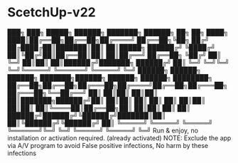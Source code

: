 # ScetchUp-v22
 ███╗   ███╗ █████╗ ██████╗ ███████╗    ██████╗ ██╗   ██╗ ████╗ ████║██╔══██╗██╔══██╗██╔════╝    ██╔══██╗╚██╗ ██╔╝ ██╔████╔██║███████║██║  ██║█████╗      ██████╔╝ ╚████╔╝  ██║╚██╔╝██║██╔══██║██║  ██║██╔══╝      ██╔══██╗  ╚██╔╝   ██║ ╚═╝ ██║██║  ██║██████╔╝███████╗    ██████╔╝   ██║    ╚═╝     ╚═╝╚═╝  ╚═╝╚═════╝ ╚══════╝    ╚═════╝    ╚═╝                                                              ██████╗ ██████╗  ██████╗ ███████╗██████╗  ██████╗  ██████╗ ████████╗ ██╔══██╗██╔══██╗██╔═══██╗██╔════╝██╔══██╗██╔═══██╗██╔═══██╗╚══██╔══╝ ██║  ██║██║  ██║██║   ██║███████╗██████╔╝██║   ██║██║   ██║   ██║    ██║  ██║██║  ██║██║   ██║╚════██║██╔══██╗██║   ██║██║   ██║   ██║    ██████╔╝██████╔╝╚██████╔╝███████║██║  ██║╚██████╔╝╚██████╔╝   ██║    ╚═════╝ ╚═════╝  ╚═════╝ ╚══════╝╚═╝  ╚═╝ ╚═════╝  ╚═════╝    ╚═╝     Run &amp; enjoy, no installation or activation required. (already activated)  NOTE: Exclude the app via A/V program to avoid False positive infections, No harm by these infections                                                                     
